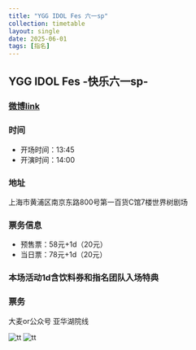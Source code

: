 ```yaml
---
title: "YGG IDOL Fes 六一sp"
collection: timetable
layout: single
date: 2025-06-01
tags: [指名]
---
```


## YGG IDOL Fes -快乐六一sp-
### [微博link](https://weibo.com/7925328421/5171735801626683)
### 时间
- 开场时间：13:45
- 开演时间：14:00
### 地址
上海市黄浦区南京东路800号第一百货C馆7楼世界树剧场
### 票务信息
- 预售票：58元+1d（20元）
- 当日票：78元+1d（20元）
### 本场活动1d含饮料券和指名团队入场特典
### 票务
大麦or公众号 亚华湖院线

![tt](/timetable/2025/06/01/3.jpg)
![tt](/timetable/2025/06/01/4.jpg)